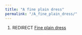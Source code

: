 ```yaml
---
title: "A fine plain dress"
permalink: "/A_fine_plain_dress/"
---
```


1.  REDIRECT [Fine plain dress](Fine_plain_dress "wikilink")